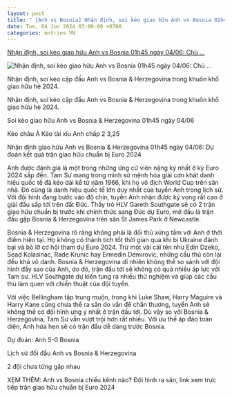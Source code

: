 ```yaml
---
layout: post
title: " [Anh vs Bosnia] Nhận định, soi kèo giao hữu Anh vs Bosnia 01h45 ngày 04/06: Chủ ..."
date: Tue, 04 Jun 2024 03:00:00 +0700
categories: entries VN
---
```

[Nhận định, soi kèo giao hữu Anh vs Bosnia 01h45 ngày 04/06: Chủ ...](https://www.sportingnews.com/vn/bong-da/news/nhan-dinh-soi-keo-anh-bosnia-herzegovina-01h45-ngay-0406/3a5c1a159e9faba6b39102cb)

![Nhận định, soi kèo giao hữu Anh vs Bosnia 01h45 ngày 04/06: Chủ ...](https://library.sportingnews.com/styles/crop_style_16_9_desktop/s3/2024-06/-505957f2-c870-4fe1-b712-2c1e93e5d19e.jpeg?itok=kBJzv4Yc)

Nhận định, soi kèo cặp đấu Anh vs Bosnia & Herzegovina trong khuôn khổ giao hữu hè 2024.

Nhận định, soi kèo cặp đấu Anh vs Bosnia & Herzegovina trong khuôn khổ giao hữu hè 2024.

Soi kèo giao hữu Anh vs Bosnia & Herzegovina 01h45 ngày 04/06

Kèo châu Á Kèo tài xỉu Anh chấp 2 3,25

Nhận định giao hữu Anh vs Bosnia & Herzegovina 01h45 ngày 04/06: Dự đoán kết quả trận giao hữu chuẩn bị Euro 2024

Anh được đánh giá là một trong những ứng cử viên nặng ký nhất ở kỳ Euro 2024 sắp đến. Tam Sư mang trong mình sứ mệnh hóa giải cơn khát danh hiệu quốc tế đã kéo dài kể từ năm 1966, khi họ vô địch World Cup trên sân nhà. Đó cũng là danh hiệu quốc tế lớn duy nhất của tuyển Anh trong lịch sử. Với đội hình đang bước vào độ chín, tuyển Anh nhận được kỳ vọng rất cao ở giải đấu sắp tới trên đất Đức. Thầy trò HLV Gareth Southgate sẽ có 2 trận giao hữu chuẩn bị trước khi chính thức sang Đức dự Euro, mở đầu là trận đấu gặp Bosnia & Herzegovina trên sân St James Park ở Newcastle.

Bosnia & Herzegovina rõ ràng không phải là đối thủ xứng tầm với Anh ở thời điểm hiện tại. Họ không có thành tích tốt thời gian qua khi bị Ukraine đánh bại và bỏ lỡ cơ hội tham dự Euro 2024. Trừ một vài cái tên như Edin Dzeko, Sead Kolasinac, Rade Krunic hay Ermedin Demirovic, những cầu thủ còn lại đều khá vô danh. Bosnia & Herzegovina dĩ nhiên không thể so sánh với đội hình đầy sao của Anh, do đó, trận đấu tới sẽ không có quá nhiều áp lực với Tam sư. HLV Southgate dự kiến tung ra nhiều thử nghiệm và giúp các cầu thủ làm quen với chiến thuật của đội tuyển.

Với việc Bellingham tập trung muộn, trong khi Luke Shaw, Harry Maguire và Harry Kane cũng chưa thể ra sân do vấn đề chấn thương, tuyển Anh sẽ không thể có đội hình ưng ý nhất ở trận đấu tới. Dù vậy so với Bosnia & Herzegovina, Tam Sư vẫn vượt trội hơn rất nhiều. Với ưu thế áp đảo toàn diện, Anh hứa hẹn sẽ có trận đấu dễ dàng trước Bosnia.

Dự đoán: Anh 5-0 Bosnia

Lịch sử đối đầu Anh vs Bosnia & Herzegovina

2 đội chưa từng gặp nhau

XEM THÊM: Anh vs Bosnia chiếu kênh nào? Đội hình ra sân, link xem trực tiếp trận giao hữu chuẩn bị Euro 2024

